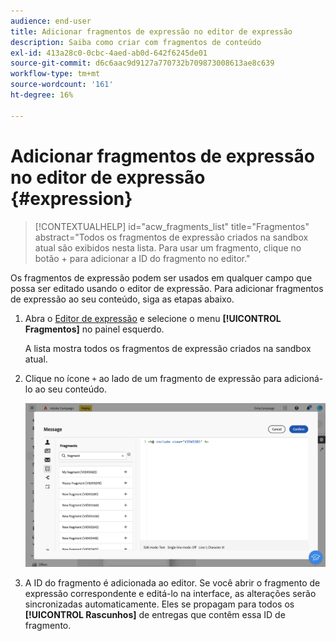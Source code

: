 ```yaml
---
audience: end-user
title: Adicionar fragmentos de expressão no editor de expressão
description: Saiba como criar com fragmentos de conteúdo
exl-id: 413a28c0-0cbc-4aed-ab0d-642f6245de01
source-git-commit: d6c6aac9d9127a770732b709873008613ae8c639
workflow-type: tm+mt
source-wordcount: '161'
ht-degree: 16%

---
```


# Adicionar fragmentos de expressão no editor de expressão {#expression}

>[!CONTEXTUALHELP]
>id="acw_fragments_list"
>title="Fragmentos"
>abstract="Todos os fragmentos de expressão criados na sandbox atual são exibidos nesta lista. Para usar um fragmento, clique no botão + para adicionar a ID do fragmento no editor."

<!-- pas vu dans l'UI-->

Os fragmentos de expressão podem ser usados em qualquer campo que possa ser editado usando o editor de expressão. Para adicionar fragmentos de expressão ao seu conteúdo, siga as etapas abaixo.

1. Abra o [Editor de expressão](../personalization/gs-personalization.md) e selecione o menu **[!UICONTROL Fragmentos]** no painel esquerdo.

   A lista mostra todos os fragmentos de expressão criados na sandbox atual.

1. Clique no ícone `+` ao lado de um fragmento de expressão para adicioná-lo ao seu conteúdo.

   ![Captura de tela mostrando a adição de um fragmento de expressão usando o ícone +](assets/fragment-add-expression.png)

1. A ID do fragmento é adicionada ao editor. Se você abrir o fragmento de expressão correspondente e editá-lo na interface, as alterações serão sincronizadas automaticamente. Eles se propagam para todos os **[!UICONTROL Rascunhos]** de entregas que contêm essa ID de fragmento.